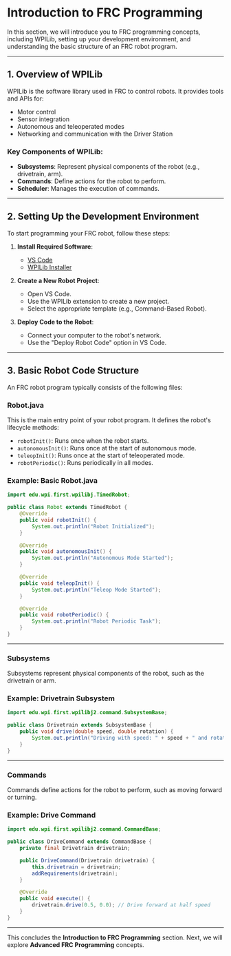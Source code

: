 # Introduction to FRC Programming

In this section, we will introduce you to FRC programming concepts, including WPILib, setting up your development environment, and understanding the basic structure of an FRC robot program.

---

## 1. Overview of WPILib

WPILib is the software library used in FRC to control robots. It provides tools and APIs for:
- Motor control
- Sensor integration
- Autonomous and teleoperated modes
- Networking and communication with the Driver Station

### Key Components of WPILib:
- **Subsystems**: Represent physical components of the robot (e.g., drivetrain, arm).
- **Commands**: Define actions for the robot to perform.
- **Scheduler**: Manages the execution of commands.

---

## 2. Setting Up the Development Environment

To start programming your FRC robot, follow these steps:

1. **Install Required Software**:
   - [VS Code](https://code.visualstudio.com/)
   - [WPILib Installer](https://docs.wpilib.org/en/stable/docs/zero-to-robot/step-2/wpilib-setup.html)

2. **Create a New Robot Project**:
   - Open VS Code.
   - Use the WPILib extension to create a new project.
   - Select the appropriate template (e.g., Command-Based Robot).

3. **Deploy Code to the Robot**:
   - Connect your computer to the robot's network.
   - Use the "Deploy Robot Code" option in VS Code.

---

## 3. Basic Robot Code Structure

An FRC robot program typically consists of the following files:

### Robot.java
This is the main entry point of your robot program. It defines the robot's lifecycle methods:
- `robotInit()`: Runs once when the robot starts.
- `autonomousInit()`: Runs once at the start of autonomous mode.
- `teleopInit()`: Runs once at the start of teleoperated mode.
- `robotPeriodic()`: Runs periodically in all modes.

### Example: Basic Robot.java
```java
import edu.wpi.first.wpilibj.TimedRobot;

public class Robot extends TimedRobot {
    @Override
    public void robotInit() {
        System.out.println("Robot Initialized");
    }

    @Override
    public void autonomousInit() {
        System.out.println("Autonomous Mode Started");
    }

    @Override
    public void teleopInit() {
        System.out.println("Teleop Mode Started");
    }

    @Override
    public void robotPeriodic() {
        System.out.println("Robot Periodic Task");
    }
}
```

---

### Subsystems
Subsystems represent physical components of the robot, such as the drivetrain or arm.

### Example: Drivetrain Subsystem
```java
import edu.wpi.first.wpilibj2.command.SubsystemBase;

public class Drivetrain extends SubsystemBase {
    public void drive(double speed, double rotation) {
        System.out.println("Driving with speed: " + speed + " and rotation: " + rotation);
    }
}
```

---

### Commands
Commands define actions for the robot to perform, such as moving forward or turning.

### Example: Drive Command
```java
import edu.wpi.first.wpilibj2.command.CommandBase;

public class DriveCommand extends CommandBase {
    private final Drivetrain drivetrain;

    public DriveCommand(Drivetrain drivetrain) {
        this.drivetrain = drivetrain;
        addRequirements(drivetrain);
    }

    @Override
    public void execute() {
        drivetrain.drive(0.5, 0.0); // Drive forward at half speed
    }
}
```

---

This concludes the **Introduction to FRC Programming** section. Next, we will explore **Advanced FRC Programming** concepts.
